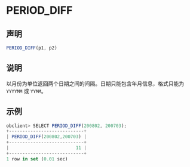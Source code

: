 PERIOD_DIFF
================================



声明
-----------------------

```javascript
PERIOD_DIFF(p1, p2)
```



说明
-----------------------

以月份为单位返回两个日期之间的间隔。日期只能包含年月信息，格式只能为 `YYYYMM` 或 `YYMM`。

示例
-----------------------

```javascript
obclient> SELECT PERIOD_DIFF(200802, 200703);
+----------------------------+
| PERIOD_DIFF(200802,200703) |
+----------------------------+
|                         11 |
+----------------------------+
1 row in set (0.01 sec)
```
